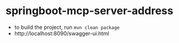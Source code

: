 # springboot-mcp-server-address

* to build the project, run `mvn clean package`
* http://localhost:8090/swagger-ui.html